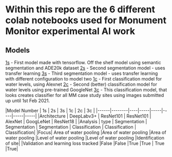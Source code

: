 # Within this repo are the 6 different colab notebooks used for Monument Monitor experimental AI work

## Models
[1s](https://github.com/Rosie-Brigham/colab-gists/blob/main/model_1s.ipynb) - First model made with tensorflow. Off the shelf model using semantic segmentation and ADE20k dataset
[2s](https://github.com/Rosie-Brigham/colab-gists/blob/main/model_2s.ipynb) - Second segmentation model - uses transfer learning
[3s](https://github.com/Rosie-Brigham/colab-gists/blob/main/model_3s.ipynb) - Third segmentation model - uses transfer learning with different configuration to model two 
[1c](https://github.com/Rosie-Brigham/colab-gists/blob/main/model_1c.ipynb) - First classification model for water levels, using Alexnet
[2c](https://github.com/Rosie-Brigham/colab-gists/blob/main/model_2c.ipynb) - Second (better) classification model for water levels using pre-trained GoogleNet
[3c](https://github.com/Rosie-Brigham/colab-gists/blob/main/model_3c.ipynb) - This classification model, that looks creates classifier for all MM case study sites using images submitted up until 1st Feb 2021.

|Model Number |	1s |	2s |	3s |	1c |	2c |	3c |
|------|--------|----|-----|-----|-----|-----|-----|
|Architecture	| DeepLabv3+	| ResNet101 |	ResNet101 |	AlexNet |	GoogLeNet |	ResNet18 |
|Analysis | type |	Segmentation | Segmentation | Segmentation	| Classification	| Classification | Classification|
|Focus|	Area of water pooling	|Area of water pooling	|Area of water pooling	|Level of water pooling	|Level of water pooling	|Identification of site|
|Validation and learning loss tracked	|False	|False	|True	|True |	True	|True|

